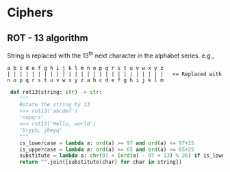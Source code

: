 # Ciphers

## ROT - 13 algorithm

String is replaced with the $13^{\textrm{th}}$ next character in the alphabet series.
e.g.,

```
a b c d e f g h i j k l m n o p q r s t u v w x y z
| | | | | | | | | | | | | | | | | | | | | | | | | |   <= Replaced with
n o p q r s t u v w x y z a b c d e f g h i j k l m
```

```python
 def rot13(string: str) -> str:
    """
    Rotate the string by 13
    >>> rot13('abcdef')
    'nopqrs'
    >>> rot13('Hello, world')
    'Uryyb, jbeyq'
    """
    is_lowercase = lambda a: ord(a) >= 97 and ord(a) <= 97+25
    is_uppercase = lambda a: ord(a) >= 65 and ord(a) <= 65+25
    substitute = lambda a: chr(97 + (ord(a) - 97 + 13) % 26) if is_lowercase(a) else (chr(65 + (ord(a) - 65 + 13) % 26) if is_uppercase(a) else a)
    return "".join([substitute(char) for char in string])
```